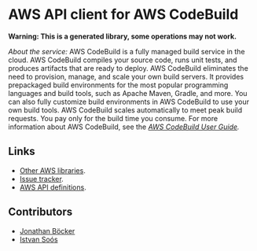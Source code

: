 # AWS API client for AWS CodeBuild

**Warning: This is a generated library, some operations may not work.**

*About the service:*
AWS CodeBuild is a fully managed build service in the cloud. AWS CodeBuild
compiles your source code, runs unit tests, and produces artifacts that are
ready to deploy. AWS CodeBuild eliminates the need to provision, manage, and
scale your own build servers. It provides prepackaged build environments for
the most popular programming languages and build tools, such as Apache
Maven, Gradle, and more. You can also fully customize build environments in
AWS CodeBuild to use your own build tools. AWS CodeBuild scales
automatically to meet peak build requests. You pay only for the build time
you consume. For more information about AWS CodeBuild, see the <i> <a
href="https://docs.aws.amazon.com/codebuild/latest/userguide/welcome.html">AWS
CodeBuild User Guide</a>.</i>

## Links

- [Other AWS libraries](https://github.com/agilord/aws_client/tree/master/generated).
- [Issue tracker](https://github.com/agilord/aws_client/issues).
- [AWS API definitions](https://github.com/aws/aws-sdk-js/tree/master/apis).

## Contributors

- [Jonathan Böcker](https://github.com/Schwusch)
- [Istvan Soós](https://github.com/isoos)

